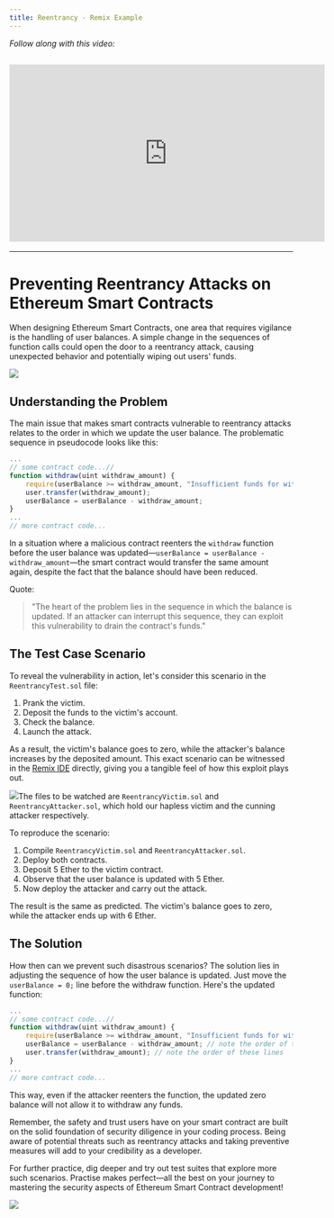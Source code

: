 ```yaml
---
title: Reentrancy - Remix Example
---
```


_Follow along with this video:_

## <iframe width="560" height="315" src="https://vimeo.com/889508290?share=copy" title="vimeo" frameborder="0" allow="accelerometer; autoplay; clipboard-write; encrypted-media; gyroscope; picture-in-picture; web-share" allowfullscreen></iframe>

---

# Preventing Reentrancy Attacks on Ethereum Smart Contracts

When designing Ethereum Smart Contracts, one area that requires vigilance is the handling of user balances. A simple change in the sequences of function calls could open the door to a reentrancy attack, causing unexpected behavior and potentially wiping out users' funds.

![](https://cdn.videotap.com/1J27BMPtiIfHtQifcabU-6.42.png)

## Understanding the Problem

The main issue that makes smart contracts vulnerable to reentrancy attacks relates to the order in which we update the user balance. The problematic sequence in pseudocode looks like this:

```javascript
...
// some contract code...//
function withdraw(uint withdraw_amount) {
    require(userBalance >= withdraw_amount, "Insufficient funds for withdraw request.");
    user.transfer(withdraw_amount);
    userBalance = userBalance - withdraw_amount;
}
...
// more contract code...
```

In a situation where a malicious contract reenters the `withdraw` function before the user balance was updated—`userBalance = userBalance - withdraw_amount`—the smart contract would transfer the same amount again, despite the fact that the balance should have been reduced.

Quote:

> "The heart of the problem lies in the sequence in which the balance is updated. If an attacker can interrupt this sequence, they can exploit this vulnerability to drain the contract's funds."

## The Test Case Scenario

To reveal the vulnerability in action, let's consider this scenario in the `ReentrancyTest.sol` file:

1. Prank the victim.
2. Deposit the funds to the victim's account.
3. Check the balance.
4. Launch the attack.

As a result, the victim's balance goes to zero, while the attacker's balance increases by the deposited amount. This exact scenario can be witnessed in the [Remix IDE](https://remix.ethereum.org) directly, giving you a tangible feel of how this exploit plays out.

![](https://cdn.videotap.com/LzhPJ3RR0EUmXpogirbd-102.71.png)The files to be watched are `ReentrancyVictim.sol` and `ReentrancyAttacker.sol`, which hold our hapless victim and the cunning attacker respectively.

To reproduce the scenario:

1. Compile `ReentrancyVictim.sol` and `ReentrancyAttacker.sol`.
2. Deploy both contracts.
3. Deposit 5 Ether to the victim contract.
4. Observe that the user balance is updated with 5 Ether.
5. Now deploy the attacker and carry out the attack.

The result is the same as predicted. The victim's balance goes to zero, while the attacker ends up with 6 Ether.

## The Solution

How then can we prevent such disastrous scenarios? The solution lies in adjusting the sequence of how the user balance is updated. Just move the `userBalance = 0;` line before the withdraw function. Here's the updated function:

```javascript
...
// some contract code...//
function withdraw(uint withdraw_amount) {
    require(userBalance >= withdraw_amount, "Insufficient funds for withdraw request.");
    userBalance = userBalance - withdraw_amount; // note the order of these lines
    user.transfer(withdraw_amount); // note the order of these lines
}
...
// more contract code...
```

This way, even if the attacker reenters the function, the updated zero balance will not allow it to withdraw any funds.

Remember, the safety and trust users have on your smart contract are built on the solid foundation of security diligence in your coding process. Being aware of potential threats such as reentrancy attacks and taking preventive measures will add to your credibility as a developer.

For further practice, dig deeper and try out test suites that explore more such scenarios. Practise makes perfect—all the best on your journey to mastering the security aspects of Ethereum Smart Contract development!

![](https://cdn.videotap.com/O8nYCKukwbgtzZaFQ7DU-195.79.png)
